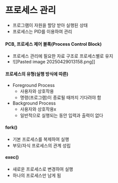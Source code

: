 # 프로세스 관리
- 프로그램이 자원을 할당 받아 실행된 상태
- 프로세스는 PID를 이용하여 관리

#### PCB, 프로세스 제어 블록(Process Control Block)
- 프로세스 관리에 필요한 자료 구조로 프로세스별로 유지
- ![[Pasted image 20250429013158.png]]

#### 프로세스의 유형(실행 방식에 따른)
- Foreground Process
	- 사용자와 상호작용
	- 명령(프로그램)이 종료될 때까지 기다려야 함
- Background Process
	- 사용자와 상호작용x
	- 일반적으로 실행되는 동안 입력과 출력이 없다

#### fork()
- 기본 프로세스를 복제하여 실행
- 부모/자식 프로세스의 관계 성립

#### exec()
- 새로운 프로세스로 변경하여 실행
- 하나의 프로세스만 남게 됨
